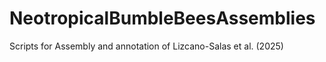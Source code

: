 # NeotropicalBumbleBeesAssemblies
Scripts for Assembly and annotation of Lizcano-Salas et al. (2025)
